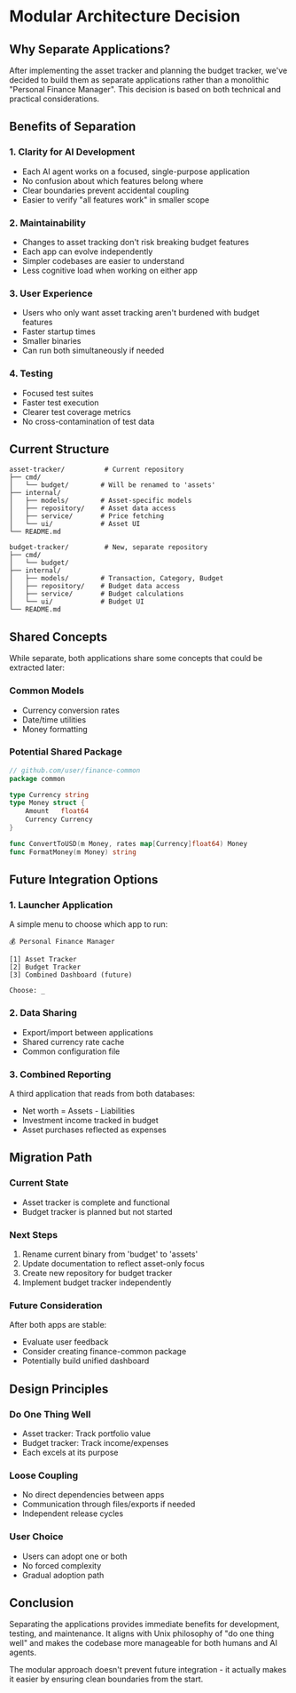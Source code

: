 # Modular Architecture Decision

## Why Separate Applications?

After implementing the asset tracker and planning the budget tracker, we've decided to build them as separate applications rather than a monolithic "Personal Finance Manager". This decision is based on both technical and practical considerations.

## Benefits of Separation

### 1. Clarity for AI Development
- Each AI agent works on a focused, single-purpose application
- No confusion about which features belong where
- Clear boundaries prevent accidental coupling
- Easier to verify "all features work" in smaller scope

### 2. Maintainability
- Changes to asset tracking don't risk breaking budget features
- Each app can evolve independently
- Simpler codebases are easier to understand
- Less cognitive load when working on either app

### 3. User Experience
- Users who only want asset tracking aren't burdened with budget features
- Faster startup times
- Smaller binaries
- Can run both simultaneously if needed

### 4. Testing
- Focused test suites
- Faster test execution
- Clearer test coverage metrics
- No cross-contamination of test data

## Current Structure

```
asset-tracker/          # Current repository
├── cmd/
│   └── budget/        # Will be renamed to 'assets'
├── internal/
│   ├── models/        # Asset-specific models
│   ├── repository/    # Asset data access
│   ├── service/       # Price fetching
│   └── ui/            # Asset UI
└── README.md

budget-tracker/         # New, separate repository
├── cmd/
│   └── budget/
├── internal/
│   ├── models/        # Transaction, Category, Budget
│   ├── repository/    # Budget data access
│   ├── service/       # Budget calculations
│   └── ui/            # Budget UI
└── README.md
```

## Shared Concepts

While separate, both applications share some concepts that could be extracted later:

### Common Models
- Currency conversion rates
- Date/time utilities
- Money formatting

### Potential Shared Package
```go
// github.com/user/finance-common
package common

type Currency string
type Money struct {
    Amount   float64
    Currency Currency
}

func ConvertToUSD(m Money, rates map[Currency]float64) Money
func FormatMoney(m Money) string
```

## Future Integration Options

### 1. Launcher Application
A simple menu to choose which app to run:
```
💰 Personal Finance Manager

[1] Asset Tracker
[2] Budget Tracker
[3] Combined Dashboard (future)

Choose: _
```

### 2. Data Sharing
- Export/import between applications
- Shared currency rate cache
- Common configuration file

### 3. Combined Reporting
A third application that reads from both databases:
- Net worth = Assets - Liabilities
- Investment income tracked in budget
- Asset purchases reflected as expenses

## Migration Path

### Current State
- Asset tracker is complete and functional
- Budget tracker is planned but not started

### Next Steps
1. Rename current binary from 'budget' to 'assets'
2. Update documentation to reflect asset-only focus
3. Create new repository for budget tracker
4. Implement budget tracker independently

### Future Consideration
After both apps are stable:
- Evaluate user feedback
- Consider creating finance-common package
- Potentially build unified dashboard

## Design Principles

### Do One Thing Well
- Asset tracker: Track portfolio value
- Budget tracker: Track income/expenses
- Each excels at its purpose

### Loose Coupling
- No direct dependencies between apps
- Communication through files/exports if needed
- Independent release cycles

### User Choice
- Users can adopt one or both
- No forced complexity
- Gradual adoption path

## Conclusion

Separating the applications provides immediate benefits for development, testing, and maintenance. It aligns with Unix philosophy of "do one thing well" and makes the codebase more manageable for both humans and AI agents.

The modular approach doesn't prevent future integration - it actually makes it easier by ensuring clean boundaries from the start.